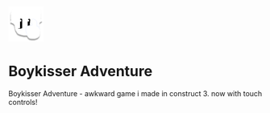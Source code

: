 <img src="github.png" alt="Logo" width="70" height="70">

# Boykisser Adventure
Boykisser Adventure - awkward game i made in construct 3. now with touch controls!
